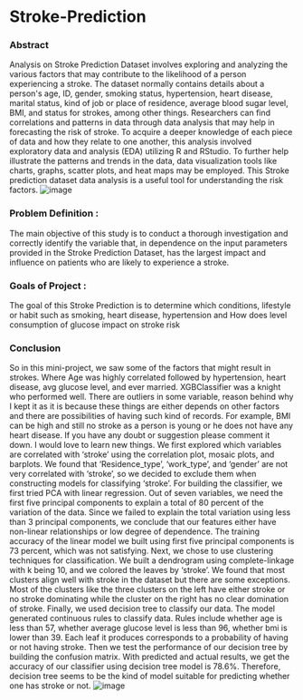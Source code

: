 # Stroke-Prediction
### Abstract 
Analysis on Stroke Prediction Dataset involves exploring and analyzing the various factors that may contribute to the likelihood of a person experiencing a stroke.
The dataset normally contains details about a person's age, ID, gender, smoking status, hypertension, heart disease, marital status, kind of job or place of residence, average blood sugar level, BMI, and status for strokes, among other things. Researchers can find correlations and patterns in data through data analysis that may help in forecasting the risk of stroke. To acquire a deeper knowledge of each piece of data and how they relate to one another, this analysis involved exploratory data and analysis (EDA) utilizing R and RStudio. To further help illustrate the patterns and trends in the data, data visualization tools like charts, graphs, scatter plots, and heat maps may be employed.  This Stroke prediction dataset data analysis is a useful tool for understanding the risk factors.
![image](https://github.com/drashtip7/Stroke-Prediction/assets/74112283/3df931c4-67f2-48bf-9384-0f02c17a24a4)

### Problem Definition :

The main objective of this study is to conduct a thorough investigation and correctly identify the variable that, in dependence on the input parameters provided in the Stroke Prediction Dataset, has the largest impact and influence on patients who are likely to experience a stroke.

### Goals of Project :
The goal of this  Stroke Prediction is to determine which conditions, lifestyle or habit such as smoking, heart disease, hypertension and How does level consumption of glucose impact on stroke risk

### Conclusion
So in this mini-project, we saw some of the factors that might result in strokes. Where Age was highly correlated followed by hypertension, heart disease, avg glucose level, and ever married.
XGBClassifier was a knight who performed well. There are outliers in some variable, reason behind why I kept it as it is because these things are either depends on other factors and there are possibilities of having such kind of records. For example, BMI can be high and still no stroke as a person is young or he does not have any heart disease. If you have any doubt or suggestion please comment it down. I would love to learn new things.
We first explored which variables are correlated with ‘stroke’ using the correlation plot, mosaic plots, and barplots. We found that ‘Residence_type’, ‘work_type’, and ‘gender’ are not very correlated with ‘stroke’, so we decided to exclude them when constructing models for classifying ‘stroke’.
For building the classifier, we first tried PCA with linear regression. Out of seven variables, we need the first five principal components to explain a total of 80 percent of the variation of the data. Since we failed to explain the total variation using less than 3 principal components, we conclude that our features either have non-linear relationships or low degree of dependence. The training accuracy of the linear model we built using first five principal components is 73 percent, which was not satisfying.
Next, we chose to use clustering techniques for classification. We built a dendrogram using complete-linkage with k being 10, and we colored the leaves by ‘stroke’. We found that most clusters align well with stroke in the dataset but there are some exceptions. Most of the clusters like the three clusters on the left have either stroke or no stroke dominating while the cluster on the right has no clear domination of stroke.
Finally, we used decision tree to classify our data. The model generated continuous rules to classify data. Rules include whether age  is less than 57, whether average glucose level is less than 96, whether bmi is lower than 39. Each leaf it produces corresponds to a probability of having or not having stroke. Then we test the performance of our decision tree by building the confusion matrix. With predicted and actual results, we get the accuracy of our classifier using decision tree model is 78.6%.
Therefore, decision tree seems to be the kind of model suitable for predicting whether one has stroke or not.
![image](https://github.com/drashtip7/Stroke-Prediction/assets/74112283/d8ae09b1-c01c-48d2-8182-fe15b25a9eb2)
